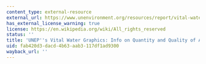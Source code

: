 ```yaml
---
content_type: external-resource
external_url: https://www.unenvironment.org/resources/report/vital-water-graphics-overview-state-worlds-fresh-and-marine-waters
has_external_license_warning: true
license: https://en.wikipedia.org/wiki/All_rights_reserved
status: ''
title: 'UNEP''s Vital Water Graphics: Info on Quantity and Quality of Available Water'
uid: fab420d3-dacd-4b63-aab3-117df1ad9300
wayback_url: ''
---
```

